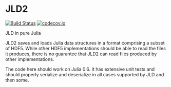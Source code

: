 # JLD2

[![Build Status](https://travis-ci.org/simonster/JLD2.jl.svg?branch=master)](https://travis-ci.org/simonster/JLD2.jl)
[![codecov.io](http://codecov.io/github/simonster/JLD2.jl/coverage.svg?branch=master)](http://codecov.io/github/simonster/JLD2.jl?branch=master)

JLD in pure Julia

JLD2 saves and loads Julia data structures in a format comprising a subset of HDF5. While other HDF5 implementations should be able to read the files it produces, there is no guarantee that JLD2 can read files produced by other implementations.

The code here should work on Julia 0.6. It has extensive unit tests and should properly serialize and deserialize in all cases supported by JLD and then some.
